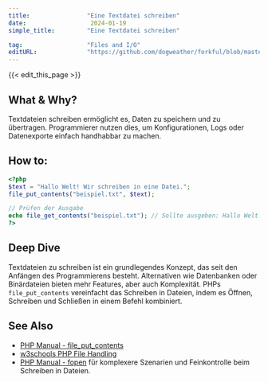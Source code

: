 ```yaml
---
title:                "Eine Textdatei schreiben"
date:                  2024-01-19
simple_title:         "Eine Textdatei schreiben"

tag:                  "Files and I/O"
editURL:              "https://github.com/dogweather/forkful/blob/master/content/de/php/writing-a-text-file.md"
---
```


{{< edit_this_page >}}

## What & Why?
Textdateien schreiben ermöglicht es, Daten zu speichern und zu übertragen. Programmierer nutzen dies, um Konfigurationen, Logs oder Datenexporte einfach handhabbar zu machen.

## How to:
```PHP
<?php
$text = "Hallo Welt! Wir schreiben in eine Datei.";
file_put_contents("beispiel.txt", $text);

// Prüfen der Ausgabe
echo file_get_contents("beispiel.txt"); // Sollte ausgeben: Hallo Welt! Wir schreiben in eine Datei.
?>
```

## Deep Dive
Textdateien zu schreiben ist ein grundlegendes Konzept, das seit den Anfängen des Programmierens besteht. Alternativen wie Datenbanken oder Binärdateien bieten mehr Features, aber auch Komplexität. PHPs `file_put_contents` vereinfacht das Schreiben in Dateien, indem es Öffnen, Schreiben und Schließen in einem Befehl kombiniert.

## See Also
- [PHP Manual - file_put_contents](https://www.php.net/manual/de/function.file-put-contents.php)
- [w3schools PHP File Handling](https://www.w3schools.com/php/php_file.asp)
- [PHP Manual - fopen](https://www.php.net/manual/de/function.fopen.php) für komplexere Szenarien und Feinkontrolle beim Schreiben in Dateien.
